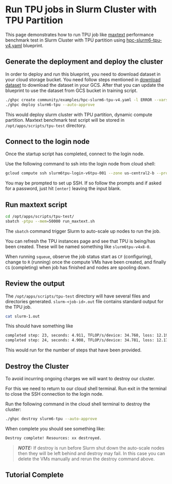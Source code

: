 # Run TPU jobs in Slurm Cluster with TPU Partition

This page demonstrates how to run TPU job like [maxtext](https://github.com/google/maxtext)
performance benchmark test in Slurm Cluster with TPU partition using [hpc-slurm6-tpu-v4.yaml](https://github.com/GoogleCloudPlatform/hpc-toolkit/blob/main/community/examples/hpc-slurm6-tpu-v4.yaml)
blueprint.

## Generate the deployment and deploy the cluster

In order to deploy and run this blueprint, you need to download dataset in your
cloud storage bucket. You need follow steps mentioned in [download dataset](https://github.com/google/maxtext?tab=readme-ov-file#getting-started-download-dataset-and-configure) to download
the dataset in your GCS. After that you can update the blueprint to use the
dataset from GCS bucket in training script.

```bash
./ghpc create community/examples/hpc-slurm6-tpu-v4.yaml -l ERROR --vars project_id=<project-id>;
./ghpc deploy slurm6-tpu --auto-approve
```

This would deploy slurm cluster with TPU partition, dynamic compute partition. Maxtext benchmark test script
will be stored in `/opt/apps/scripts/tpu-test` directory.

## Connect to the login node
Once the startup script has completed, connect to the login node.

Use the following command to ssh into the login node from cloud shell:

```bash
gcloud compute ssh slurm6tpu-login-v6tpu-001 --zone us-central2-b --project <project-id>
```

You may be prompted to set up SSH. If so follow the prompts and if asked for a
password, just hit `[enter]` leaving the input blank.

## Run maxtext script

```bash
cd /opt/apps/scripts/tpu-test/
sbatch -ptpu --mem=50000 run_maxtext.sh
```

The `sbatch` command trigger Slurm to auto-scale up nodes to run the job.

You can refresh the TPU instances page and see that TPU is being/has been created.
These will be named something like `slurm6tpu-v4x8-0`.

When running `squeue`, observe the job status start as `CF` (configuring), change to
`R` (running) once the compute VMs have been created, and finally `CG` (completing)
when job has finished and nodes are spooling down.

## Review the output

The `/opt/apps/scripts/tpu-test` directory will have several files and directories generated.
`slurm-<job-id>.out` file contains standard output for the TPU job.

```bash
cat slurm-1.out
```

This should have something like

```bash
completed step: 23, seconds: 4.911, TFLOP/s/device: 34.760, loss: 12.192
completed step: 24, seconds: 4.908, TFLOP/s/device: 34.781, loss: 12.173
```

This would run for the number of steps that have been provided.

## Destroy the Cluster

To avoid incurring ongoing charges we will want to destroy our cluster.

For this we need to return to our cloud shell terminal. Run exit in the terminal to close the SSH connection to the login node.

Run the following command in the cloud shell terminal to destroy the cluster:

```bash
./ghpc destroy slurm6-tpu --auto-approve
```

When complete you should see something like:

```bash
Destroy complete! Resources: xx destroyed.
```

> **_NOTE:_** If destroy is run before Slurm shut down the auto-scale nodes then
> they will be left behind and destroy may fail. In this case you can delete the
> VMs manually and rerun the destroy command above.

## Tutorial Complete
